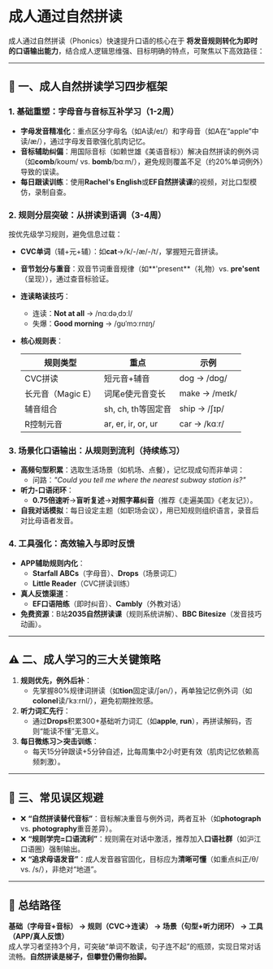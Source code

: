 # 成人通过自然拼读

成人通过自然拼读（Phonics）快速提升口语的核心在于 **将发音规则转化为即时的口语输出能力**，结合成人逻辑思维强、目标明确的特点，可聚焦以下高效路径：

---

## 📌 **一、成人自然拼读学习四步框架**

### **1. 基础重塑：字母音与音标互补学习（1-2周）**

- **字母发音精准化**：重点区分字母名（如A读/eɪ/）和字母音（如A在“apple”中读/æ/），通过字母发音歌强化肌肉记忆。
- **音标辅助纠偏**：用国际音标（如赖世雄《美语音标》）解决自然拼读的例外词（如**comb**/koʊm/ vs. **bomb**/bɑːm/），避免规则覆盖不足（约20%单词例外）导致的误读。
- **每日跟读训练**：使用**Rachel's English**或**EF自然拼读课**的视频，对比口型模仿，录制自查。

### **2. 规则分层突破：从拼读到语调（3-4周）**

 按优先级学习规则，避免信息过载：

- **CVC单词**（辅+元+辅）：如**cat**→/k/-/æ/-/t/，掌握短元音拼读。
- **音节划分与重音**：双音节词重音规律（如**'present**（礼物）vs. **pre'sent**（呈现）），通过查音标验证。
- **连读略读技巧**：
  - 连读：**Not at all** → /nɑːdəˌdɔːl/  
  - 失爆：**Good morning** → /ɡʊˈmɔːrnɪŋ/
- **核心规则表**：

     | **规则类型**       | **重点**                  | **示例**               |  
     |--------------------|--------------------------|-----------------------|  
     | CVC拼读            | 短元音+辅音              | dog → /dɒɡ/           |  
     | 长元音（Magic E）  | 词尾e使元音变长          | make → /meɪk/         |  
     | 辅音组合           | sh, ch, th等固定音       | ship → /ʃɪp/          |  
     | R控制元音          | ar, er, ir, or, ur       | car → /kɑːr/          |  

### **3. 场景化口语输出：从规则到流利（持续练习）**

- **高频句型积累**：选取生活场景（如机场、点餐），记忆现成句而非单词：  
  - 问路：*"Could you tell me where the nearest subway station is?"*
- **听力-口语闭环**：  
  - **0.75倍速听**→**盲听复述**→**对照字幕纠音**（推荐《走遍美国》《老友记》）。  
- **自我对话模拟**：每日设定主题（如职场会议），用已知规则组织语言，录音后对比母语者发音。

### **4. 工具强化：高效输入与即时反馈**

- **APP辅助规则内化**：  
  - **Starfall ABCs**（字母音）、**Drops**（场景词汇）  
  - **Little Reader**（CVC拼读训练）  
- **真人反馈渠道**：  
  - **EF口语陪练**（即时纠音）、**Cambly**（外教对话）  
- **免费资源**：B站**2035自然拼读课**（规则系统讲解）、**BBC Bitesize**（发音技巧动画）。

---

## ⚠️ **二、成人学习的三大关键策略**

1. **规则优先，例外后补**：  
    - 先掌握80%规律词拼读（如**tion**固定读/ʃən/），再单独记忆例外词（如**colonel**读/ˈkɜːrnl/），避免初期挫败感。  
2. **听力词汇先行**：  
    - 通过**Drops**积累300+基础听力词汇（如**apple**, **run**），再拼读解码，否则“能读不懂”无意义。  
3. **每日微练习＞突击训练**：  
    - 每天15分钟跟读+5分钟自述，比每周集中2小时更有效（肌肉记忆依赖高频刺激）。

---

## 💎 **三、常见误区规避**

- ❌ **“自然拼读替代音标”**：音标解决重音与例外词，两者互补（如**photograph** vs. **photography**重音差异）。  
- ❌ **“规则学完=口语流利”**：规则需在对话中激活，推荐加入**口语社群**（如沪江口语圈）强制输出。  
- ❌ **“追求母语发音”**：成人发音器官固化，目标应为**清晰可懂**（如重点纠正/θ/ vs. /s/），非绝对“地道”。

---

## 💎 **总结路径**  

**基础（字母音+音标） → 规则（CVC→连读） → 场景（句型+听力闭环） → 工具（APP/真人反馈）**  
成人学习者坚持3个月，可突破“单词不敢读，句子连不起”的瓶颈，实现日常对话流畅。**自然拼读是梯子，但攀登仍需你抬脚。**
